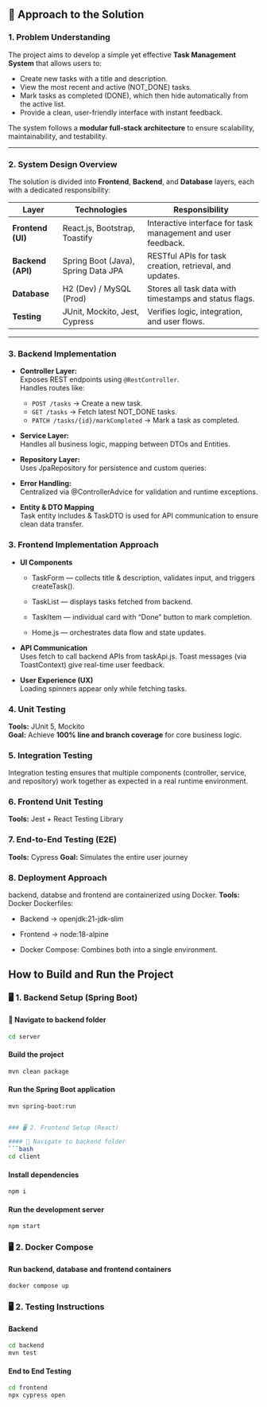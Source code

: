 ## 🧠 Approach to the Solution

### 1. Problem Understanding
The project aims to develop a simple yet effective **Task Management System** that allows users to:
- Create new tasks with a title and description.
- View the most recent and active (NOT_DONE) tasks.
- Mark tasks as completed (DONE), which then hide automatically from the active list.
- Provide a clean, user-friendly interface with instant feedback.

The system follows a **modular full-stack architecture** to ensure scalability, maintainability, and testability.

---

### 2. System Design Overview
The solution is divided into **Frontend**, **Backend**, and **Database** layers, each with a dedicated responsibility:

| Layer | Technologies | Responsibility |
|-------|---------------|----------------|
| **Frontend (UI)** | React.js, Bootstrap, Toastify | Interactive interface for task management and user feedback. |
| **Backend (API)** | Spring Boot (Java), Spring Data JPA | RESTful APIs for task creation, retrieval, and updates. |
| **Database** | H2 (Dev) / MySQL (Prod) | Stores all task data with timestamps and status flags. |
| **Testing** | JUnit, Mockito, Jest, Cypress | Verifies logic, integration, and user flows. |

---

### 3. Backend Implementation
- **Controller Layer:**  
  Exposes REST endpoints using `@RestController`.  
  Handles routes like:
  - `POST /tasks` → Create a new task.
  - `GET /tasks` → Fetch latest NOT_DONE tasks.
  - `PATCH /tasks/{id}/markCompleted` → Mark a task as completed.

- **Service Layer:**  
  Handles all business logic, mapping between DTOs and Entities.

- **Repository Layer:**  
  Uses JpaRepository for persistence and custom queries:

- **Error Handling:**  
Centralized via @ControllerAdvice for validation and runtime exceptions.

- **Entity & DTO Mapping**  
Task entity includes & TaskDTO is used for API communication to ensure clean data transfer.


### 3. Frontend Implementation Approach
- **UI Components**  
  - TaskForm — collects title & description, validates input, and triggers createTask().

  - TaskList — displays tasks fetched from backend.

  - TaskItem — individual card with “Done” button to mark completion.

  - Home.js — orchestrates data flow and state updates.

- **API Communication**  
  Uses fetch to call backend APIs from taskApi.js. Toast messages (via ToastContext) give real-time user feedback.

- **User Experience (UX)**  
  Loading spinners appear only while fetching tasks.



### 4. Unit Testing
**Tools:** JUnit 5, Mockito  
**Goal:** Achieve **100% line and branch coverage** for core business logic.

### 5. Integration Testing
Integration testing ensures that multiple components (controller, service, and repository) work together as expected in a real runtime environment.

### 6. Frontend Unit Testing
**Tools:** Jest + React Testing Library

### 7. End-to-End Testing (E2E)
**Tools:** Cypress
**Goal:** Simulates the entire user journey

### 8. Deployment Approach
backend, databse and frontend are containerized using Docker.
**Tools:** Docker
Dockerfiles:
- Backend → openjdk:21-jdk-slim
- Frontend → node:18-alpine

- Docker Compose: Combines both into a single environment.



## How to Build and Run the Project

### 🖥️ 1. Backend Setup (Spring Boot)

#### 📁 Navigate to backend folder
```bash
cd server
``` 

####  Build the project
```bash
mvn clean package
```


####  Run the Spring Boot application
```bash
mvn spring-boot:run


### 🖥️ 2. Frontend Setup (React)

#### 📁 Navigate to backend folder
```bash
cd client
```

####  Install dependencies
```bash
npm i
```

####  Run the development server
```bash
npm start
```

### 🖥️ 2. Docker Compose

#### Run backend, database and frontend containers
```bash
docker compose up
```

### 🖥️ 2. Testing Instructions

#### Backend
```bash
cd backend
mvn test
```


#### End to End Testing
```bash
cd frontend
npx cypress open
```








